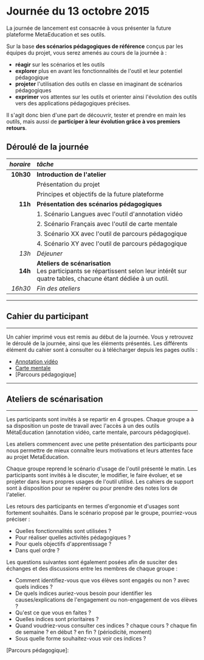 # Journée du 13 octobre 2015

La journée de lancement est consacrée à vous présenter la future plateforme MetaEducation et ses outils.

Sur la base **des scénarios pédagogiques de référence** conçus par les équipes du projet, vous serez amenés au cours de la journée à&nbsp;:

* **réagir** sur les scénarios et les outils
* **explorer** plus en avant les fonctionnalités de l'outil et leur potentiel pédagogique
* **projeter** l'utilisation des outils en classe en imaginant de scénarios pédagogiques
* **exprimer** vos attentes sur les outils et orienter ainsi l'évolution des outils vers des applications pédagogiques précises.

Il s'agit donc bien d'une part de découvrir, tester et prendre en main les outils, mais aussi de **participer à leur évolution grâce à vos premiers retours**.

## Déroulé de la journée

|*horaire*|*tâche*|
|--:|:--|
|**10h30**|**Introduction de l'atelier**|
||Présentation du projet|
||Principes et objectifs de la future plateforme|
|**11h**|**Présentation des scénarios pédagogiques**|
||1. Scénario Langues avec l'outil d'annotation vidéo|
||2. Scénario Français avec l'outil de carte mentale|
||3. Scénario XX avec l'outil de parcours pédagogique|
||4. Scénario XY avec l'outil de parcours pédagogique|
|*13h*|*Déjeuner*|
|**14h**|**Ateliers de scénarisation**<br/>Les participants se répartissent selon leur intérêt sur quatre tables, chacune étant dédiée à un outil.|
|*16h30*|*Fin des ateliers*|

------
## Cahier du participant
------

Un cahier imprimé vous est remis au début de la journée. Vous y retrouvez le déroulé de la journée, ainsi que les éléments présentés.
Les différents élément du cahier sont à consulter ou à télécharger depuis les pages outils :

* [Annotation vidéo]
* [Carte mentale]
* [Parcours pédagogique]


------
## Ateliers de scénarisation
------

Les participants sont invités à se repartir en 4 groupes. Chaque groupe a à sa disposition un poste de travail avec l'accès à un des outils MétaEducation (annotation vidéo, carte mentale, parcours pédagogique).

Les ateliers commencent avec une petite présentation des participants pour nous permettre de mieux connaître leurs motivations et leurs attentes face au projet MetaEducation.

Chaque groupe reprend le scénario d'usage de l'outil présenté le matin. Les participants sont invités à le discuter, le modifier, le faire évoluer, et se projeter dans leurs propres usages de l'outil utilisé. Les cahiers de support sont à disposition pour se repérer ou pour prendre des notes lors de l'atelier.

Les retours des participants en termes d'ergonomie et d'usages sont fortement souhaités. Dans le scénario proposé par le groupe, pourriez-vous préciser :

* Quelles fonctionnalités sont utilisées ?
* Pour réaliser quelles activités pédagogiques ?
* Pour quels objectifs d'apprentissage ?
* Dans quel ordre ?

Les questions suivantes sont également posées afin de susciter des échanges et des discussions entre les membres de chaque groupe :

* Comment identifiez-vous que vos élèves sont engagés ou non ? avec quels indices ?
* De quels indices auriez-vous besoin pour identifier les causes/explications de l'engagement ou non-engagement de vos élèves ?
* Qu'est ce que vous en faites ?
* Quelles indices sont prioritaires ?
* Quand voudriez-vous consulter ces indices ? chaque cours ? chaque fin de semaine ? en début ? en fin ? (périodicité, moment)
* Sous quelle forme souhaitez-vous voir ces indices ?


[1]: phase1.md#Ateliers_de_sc%C3%A9narisation
[Annotation vidéo]: scenar_annot.md
[Carte mentale]: scenar_carte.md
[Parcours pédagogique]:
